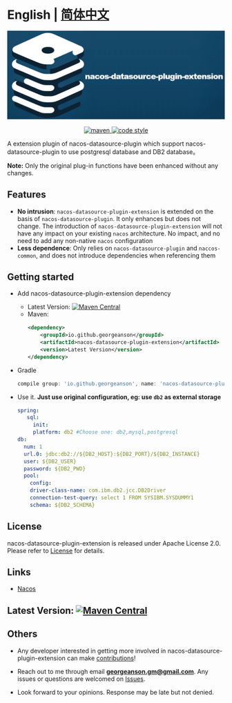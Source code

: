 # English | [简体中文](./README_zhCN.md)

<p align="center">
<img src="https://raw.githubusercontent.com/GeorgeAnson/nacos-datasource-plugin-extension/2.2.0/others/images/logo.jpg" alt="nacos-datasource-plugin-extension" title="nacos-datasource-plugin-extension" width="557"/>
</p>


<p align="center">
  <a href="https://search.maven.org/search?q=g:io.github.georgeanson%20a:nacos-datasource-plugin-extension">
    <img alt="maven" src="https://img.shields.io/maven-central/v/io.github.georgeanson/nacos-datasource-plugin-extension.svg?style=flat-square">
  </a>

  <a href="https://www.apache.org/licenses/LICENSE-2.0">
    <img alt="code style" src="https://img.shields.io/badge/license-Apache%202-4EB1BA.svg?style=flat-square">
  </a>
</p>

A extension plugin of nacos-datasource-plugin which support nacos-datasource-plugin to use postgresql database and DB2 database。

**Note:** Only the original plug-in functions have been enhanced without any changes.


## Features
- **No intrusion**: `nacos-datasource-plugin-extension` is extended on the basis of `nacos-datasource-plugin`. It only enhances but does not change. The introduction of `nacos-datasource-plugin-extension` will not have any impact on your existing `nacos` architecture. No impact, and no need to add any non-native `nacos` configuration
- **Less dependence**: Only relies on `nacos-datasource-plugin` and `naccos-common`, and does not introduce dependencies when referencing them


## Getting started

-   Add nacos-datasource-plugin-extension dependency
    - Latest Version: [![Maven Central](https://img.shields.io/maven-central/v/io.github.georgeanson/nacos-datasource-plugin-extension.svg)](https://search.maven.org/search?q=g:io.github.georgeanson%20a:nacos-datasource-plugin-extension)
    - Maven:
      ```xml
      <dependency>
          <groupId>io.github.georgeanson</groupId>
          <artifactId>nacos-datasource-plugin-extension</artifactId>
          <version>Latest Version</version>
      </dependency>
      ```

-    Gradle
      ```groovy
      compile group: 'io.github.georgeanson', name: 'nacos-datasource-plugin-extension', version: 'Latest Version'
      ```
      
-    Use it. **Just use original configuration, eg: use `db2` as external storage**
     ```yaml
     spring:
        sql:
          init:
          platform: db2 #Choose one: db2,mysql,postgresql
     db:
       num: 1
       url.0: jdbc:db2://${DB2_HOST}:${DB2_PORT}/${DB2_INSTANCE}
       user: ${DB2_USER}
       password: ${DB2_PWD}
       pool:
         config:
         driver-class-name: com.ibm.db2.jcc.DB2Driver
         connection-test-query: select 1 FROM SYSIBM.SYSDUMMY1
         schema: ${DB2_SCHEMA}
     ```


## License

nacos-datasource-plugin-extension is released under Apache License 2.0. Please refer to [License](./LICENSE) for details.

## Links

- [Nacos](https://github.com/alibaba/nacos)


## Latest Version: [![Maven Central](https://img.shields.io/maven-central/v/io.github.georgeanson/nacos-datasource-plugin-extension.svg)](https://search.maven.org/search?q=g:io.github.georgeanson%20a:nacos-datasource-plugin-extension)


## Others

- Any developer interested in getting more involved in nacos-datasource-plugin-extension can make [contributions](https://github.com/GeorgeAnson/nacos-datasource-plugin-extension/pulls)!

- Reach out to me through email **georgeanson.gm@gmail.com**. Any issues or questions are welcomed on [Issues](https://github.com/GeorgeAnson/nacos-datasource-plugin-extension/issues).

- Look forward to your opinions. Response may be late but not denied.
